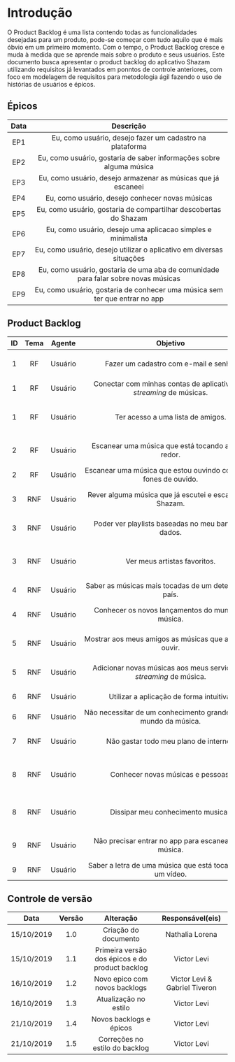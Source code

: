 # Introdução

O Product Backlog é uma lista contendo todas as funcionalidades desejadas para
um produto, pode-se começar
com tudo aquilo que é mais óbvio em um primeiro momento. Com o tempo, o
Product Backlog cresce e muda à medida que se aprende mais sobre o produto e
seus usuários.
Este documento busca apresentar o product backlog do aplicativo Shazam utilizando requisitos já levantados em ponntos de controle anteriores, com foco em modelagem de requisitos para metodologia ágil fazendo o uso de histórias de usuários e épicos.

## Épicos

|Data|Descrição|
|:--:|:----:|
| EP1 | Eu, como usuário, desejo fazer um cadastro na plataforma |
| EP2 | Eu, como usuário, gostaria de saber informações sobre alguma música |
| EP3 | Eu, como usuário, desejo armazenar as músicas que já escaneei |
| EP4 | Eu, como usuário, desejo conhecer novas músicas |
| EP5 | Eu, como usuário, gostaria de compartilhar descobertas do Shazam |
| EP6 | Eu, como usuário, desejo uma aplicacao simples e minimalista |
| EP7 | Eu, como usuário, desejo utilizar o aplicativo em diversas situações|
| EP8 | Eu, como usuário, gostaria de uma aba de comunidade para falar sobre novas músicas|
| EP9 | Eu, como usuário, gostaria de conhecer uma música sem ter que entrar no app|

## Product Backlog

|ID|Tema|Agente|<div style="width:400px">Objetivo<div/>|<div style="width:200px">Finalidade</div>|Notas|Prioridade|Status|
|:--:|:----:|:-------:|:---------:|:---------:|:---:|:---:|:-----:|
|1|RF|Usuário|Fazer um cadastro com e-mail e senha.|Para salvar meus dados e acessar-los de qualquer dispositivo.||Should|To do|
|1|RF|Usuário|Conectar com minhas contas de aplicativos de _streaming_ de músicas.|Para sincronizar minhas _Playlists_.||Should|To do|
|1|RF|Usuário|Ter acesso a uma lista de amigos.|Para ver o que meus amigos estão ouvindo, assim como mostrar o que estou ouvindo.||Should|To do|
|2|RF|Usuário|Escanear uma música que está tocando ao meu redor.|Para ouvir depois, ou adicionar à alguma _playlist_ minha.||Must|To do|
|2|RF|Usuário|Escanear uma música que estou ouvindo com meus fones de ouvido.|Para conhecer a letra da música.||Sould|To do|
|3|RNF|Usuário|Rever alguma música que já escutei e escaneei no Shazam.|Para relembrar minhas últimas músicas escaneadas.||Should|To do|
|3|RNF|Usuário|Poder ver playlists baseadas no meu banco de dados.|Para conhecer músicas novas baseadas no meu gosto musical.||Could|To do|
|3|RNF|Usuário|Ver meus artistas favoritos.|Para Conhecer novas músicas dos meus artistas favoritos, assim como lançamentos.||Should|To do|
|4|RNF|Usuário|Saber as músicas mais tocadas de um determinado país.|Para acompanhar as músicas de outros países.||Could|To do|
|4|RNF|Usuário|Conhecer os novos lançamentos do mundo da música.|Para acompanhar as músicas mais tocadas do mundo.||Could|To do|
|5|RNF|Usuário|Mostrar aos meus amigos as músicas que acabei de ouvir.|Para compartilhar nas redes sociais o que acabei de escanear.|Facebook, Instagram, Twitter.|Should|To do|
|5|RNF|Usuário|Adicionar novas músicas aos meus serviços de _streaming_ de música.|Ter maior comodidade para ouvir mais vezes essa música.||Should|To do|
|6|RNF|Usuário|Utilizar a aplicação de forma intuitiva.|Para utilizar a aplicação sem problemas.||Should|To do|
|6|RNF|Usuário|Não necessitar de um conhecimento grande sobre o mundo da música.|Para ter o menor golfo de execução possível.||Should|To do|
|7|RNF|Usuário|Não gastar todo meu plano de internet.|Para não utilizar uma quantidade exagerada de dados moveis.||Should|To do|
|8|RNF|Usuário|Conhecer novas músicas e pessoas.|Para poder encontrar novos artistas dos estilos que gosto por meio de interação humana.||Should|To do|
|8|RNF|Usuário|Dissipar meu conhecimento musical.|Para dar dicas para a maior quantidade de pessoas que ainda não conheço.||Should|To do|
|9|RNF|Usuário|Não precisar entrar no app para escanear uma música.|Para ter maior facilidade em escanear uma música de um vídeo.||Should|To do|
|9|RNF|Usuário|Saber a letra de uma música que está tocando em um vídeo.|Para saber a letra de uma música.||Should|To do|

## Controle de versão

|Data|Versão|Alteração|Responsável(eis)|
|:--:|:----:|:-------:|:---:|
| 15/10/2019 | 1.0 | Criação do documento | Nathalia Lorena |
| 15/10/2019 | 1.1 | Primeira versão dos épicos e do product backlog | Victor Levi |
| 16/10/2019 | 1.2 | Novo epico com novos backlogs | Victor Levi & Gabriel Tiveron |
| 16/10/2019 | 1.3 | Atualização no estilo | Victor Levi |
| 21/10/2019 | 1.4 | Novos backlogs e épicos | Victor Levi |
| 21/10/2019 | 1.5 | Correções no estilo do backlog | Victor Levi |
